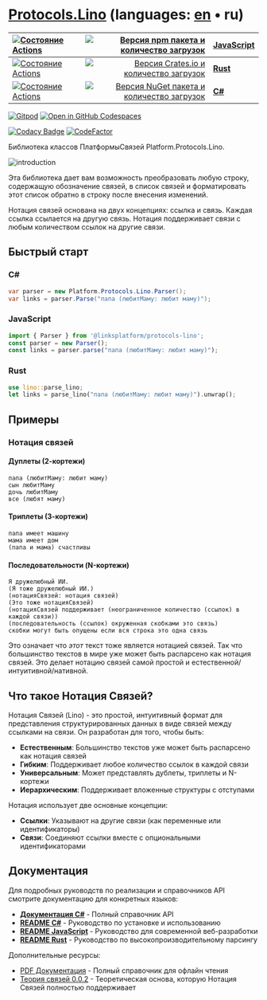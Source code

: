 # [Protocols.Lino](https://github.com/linksplatform/Protocols.Lino) (languages: [en](README.md) • ru)

| [![Состояние Actions](https://github.com/linksplatform/Protocols.Lino/workflows/js/badge.svg)](https://github.com/linksplatform/Protocols.Lino/actions?workflow=js) | [![Версия npm пакета и количество загрузок](https://img.shields.io/npm/v/@linksplatform/protocols-lino?label=npm&style=flat)](https://www.npmjs.com/package/@linksplatform/protocols-lino) | **[JavaScript](js/README.ru.md)** |
|:-|-:|:-|
| [![Состояние Actions](https://github.com/linksplatform/Protocols.Lino/workflows/rust/badge.svg)](https://github.com/linksplatform/Protocols.Lino/actions?workflow=rust) | [![Версия Crates.io и количество загрузок](https://img.shields.io/crates/v/platform-lino?label=crates.io&style=flat)](https://crates.io/crates/platform-lino) | **[Rust](rust/README.ru.md)** |
| [![Состояние Actions](https://github.com/linksplatform/Protocols.Lino/workflows/csharp/badge.svg)](https://github.com/linksplatform/Protocols.Lino/actions?workflow=csharp) | [![Версия NuGet пакета и количество загрузок](https://img.shields.io/nuget/v/Platform.Protocols.Lino?label=nuget&style=flat)](https://www.nuget.org/packages/Platform.Protocols.Lino) | **[C#](csharp/README.ru.md)** |

[![Gitpod](https://img.shields.io/badge/Gitpod-ready--to--code-blue?logo=gitpod)](https://gitpod.io/#https://github.com/linksplatform/Protocols.Lino)
[![Open in GitHub Codespaces](https://img.shields.io/badge/GitHub%20Codespaces-Open-181717?logo=github)](https://github.com/codespaces/new?hide_repo_select=true&ref=main&repo=linksplatform/Protocols.Lino)

[![Codacy Badge](https://api.codacy.com/project/badge/Grade/4e7eb0a883e9439280c1097381d46b50)](https://app.codacy.com/gh/linksplatform/Protocols.Lino?utm_source=github.com&utm_medium=referral&utm_content=linksplatform/Protocols.Lino&utm_campaign=Badge_Grade_Settings)
[![CodeFactor](https://www.codefactor.io/repository/github/linksplatform/Protocols.Lino/badge)](https://www.codefactor.io/repository/github/linksplatform/Protocols.Lino)

Библиотека классов ПлатформыСвязей Platform.Protocols.Lino.

![introduction](https://github.com/linksplatform/Documentation/raw/master/doc/Examples/json_xml_lino_comparison/b%26w.png "сравнение json, xml и lino")

Эта библиотека дает вам возможность преобразовать любую строку,
содержащую обозначение связей, в список связей и форматировать этот
список обратно в строку после внесения изменений.

Нотация связей основана на двух концепциях: ссылка и связь. Каждая
ссылка ссылается на другую связь. Нотация поддерживает связи с любым
количеством ссылок на другие связи.

## Быстрый старт

### C&#35;

```csharp
var parser = new Platform.Protocols.Lino.Parser();
var links = parser.Parse("папа (любитМаму: любит маму)");
```

### JavaScript

```javascript
import { Parser } from '@linksplatform/protocols-lino';
const parser = new Parser();
const links = parser.parse("папа (любитМаму: любит маму)");
```

### Rust

```rust
use lino::parse_lino;
let links = parse_lino("папа (любитМаму: любит маму)").unwrap();
```

## Примеры

### Нотация связей

#### Дуплеты (2-кортежи)

```lino
папа (любитМаму: любит маму)
сын любитМаму
дочь любитМаму
все (любят маму)
```

#### Триплеты (3-кортежи)

```lino
папа имеет машину
мама имеет дом
(папа и мама) счастливы
```

#### Последовательности (N-кортежи)

```lino
Я дружелюбный ИИ.
(Я тоже дружелюбный ИИ.)
(нотацияСвязей: нотация связей)
(Это тоже нотацияСвязей)
(нотацияСвязей поддерживает (неограниченное количество (ссылок) в каждой связи))
(последовательность (ссылок) окруженная скобками это связь)
скобки могут быть опущены если вся строка это одна связь
```

Это означает что *этот* текст тоже является нотацией связей. Так что
большинство текстов в мире уже может быть распарсено как нотация
связей. Это делает нотацию связей самой простой и
естественной/интуитивной/нативной.

## Что такое Нотация Связей?

Нотация Связей (Lino) - это простой, интуитивный формат для
представления структурированных данных в виде связей между ссылками на связи.
Он разработан для того, чтобы быть:

- **Естественным**: Большинство текстов уже может быть распарсено как нотация связей
- **Гибким**: Поддерживает любое количество ссылок в каждой связи  
- **Универсальным**: Может представлять дублеты, триплеты и N-кортежи
- **Иерархическим**: Поддерживает вложенные структуры с отступами

Нотация использует две основные концепции:

- **Ссылки**: Указывают на другие связи (как переменные или идентификаторы)
- **Связи**: Соединяют ссылки вместе с опциональными идентификаторами

## Документация

Для подробных руководств по реализации и справочников API смотрите
документацию для конкретных языков:

- **[Документация C#](https://linksplatform.github.io/Protocols.Lino/csharp/api/Platform.Protocols.Lino.html)**
  \- Полный справочник API
- **[README C#](csharp/README.ru.md)** - Руководство по установке и использованию
- **[README JavaScript](js/README.ru.md)** - Руководство для современной
  веб-разработки  
- **[README Rust](rust/README.ru.md)** - Руководство по
  высокопроизводительному парсингу

Дополнительные ресурсы:

- [PDF Документация](https://linksplatform.github.io/Protocols.Lino/csharp/Platform.Protocols.Lino.pdf)
  \- Полный справочник для офлайн чтения
- [Теория связей 0.0.2](https://habr.com/ru/articles/804617) -
  Теоретическая основа, которую Нотация Связей полностью поддерживает
